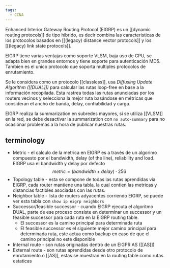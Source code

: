 ```yaml
---
tags:
  - CCNA
---
```

Enhanced Interior Gateway Routing Protocol (EIGRP) es un [[dynamic routing protocols]] de tipo hibrido, es decir combina las caracteristicas de los protocolos basados en [[(legacy) distance vector protocols]] y los [[(legacy) link state protocols]]. 

EIGRP tiene varias ventajas como soporte VLSM, baja uso de CPU, se adapta bien en grandes entornos y tiene soporte para autenticación MD5. Tambien es el unico protocolo que soporta multiples protocolos de enrutamiento. 

Se le considera como un protocolo [[classless]], usa _Diffusing Update Algorithm ([[DUAL]])_ para calcular las rutas loop-free en base a la información recopilada. Esta rastrea todas las rutas anunciadas por los routers vecinos y selecciona la mejor ruta basándose en métricas que consideran el ancho de banda, delay, confiabilidad y carga. 

EIGRP realiza la summarization en subredes mayores, si se utiliza [[VLSM]] en la red, se debe desactivar la summarization con `no auto-summary` para no ocasionar problemas a la hora de publicar nuestras rutas.

## terminology
- Metric - el calculo de la metrica en EIGRP es a través de un algorimo compuesto por el bandwidth, delay (of the line), reliability and load. EIGRP usa el bandwidth y delay por defecto $$metric=(bandwidth\ +\ delay) \cdot 256$$
- Topology table - esta se compone de todas las rutas aprendidas via EIGRP, cada router mantiene una tabla, la cual contien las metricas y distancias factibles asociadas con las rutas. 
- Neighbor table - lista de routers adyacentes corriendo EIGRP, se puede ver esta tabla con `show ip eigrp neighbors`
- Successor/feasible successor - cuando EIGRP ejecuta el algoritmo DUAL, parte de ese proceso consiste en determinar un successor y un feasible successor para cada ruta en la EIGRP routing table. 
	- El successor es la camino principal para determinada ruta 
	- El feasible successor es el siguiente mejor camino principal para determinada ruta, este actua como backup en caso de que el camino principal no este disponible 
- Internal route - son rutas originadas dentro de un EIGPR AS ([[AS]])
- External route - son rutas aprendidas desde otro protocolo de enrutamiento o [[AS]], estas se muestran en la routing table como rutas estaticas